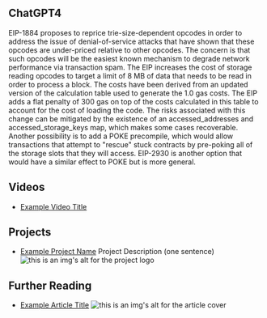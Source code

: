 ## ChatGPT4

EIP-1884 proposes to reprice trie-size-dependent opcodes in order to address the issue of denial-of-service attacks that have shown that these opcodes are under-priced relative to other opcodes. The concern is that such opcodes will be the easiest known mechanism to degrade network performance via transaction spam. The EIP increases the cost of storage reading opcodes to target a limit of 8 MB of data that needs to be read in order to process a block. The costs have been derived from an updated version of the calculation table used to generate the 1.0 gas costs. The EIP adds a flat penalty of 300 gas on top of the costs calculated in this table to account for the cost of loading the code. The risks associated with this change can be mitigated by the existence of an accessed_addresses and accessed_storage_keys map, which makes some cases recoverable. Another possibility is to add a POKE precompile, which would allow transactions that attempt to "rescue" stuck contracts by pre-poking all of the storage slots that they will access. EIP-2930 is another option that would have a similar effect to POKE but is more general.

## Videos

- [Example Video Title](https://www.youtube.com/watch?v=TDGq4aeevgY)

## Projects

- [Example Project Name](https://xxxx.xxx/xxxxx) Project Description (one sentence) ![this is an img's alt for the project logo](https://xxxx.xxx/project-logo.xxx)

## Further Reading

- [Example Article Title](https://xxxx.xxx/xxxxx) ![this is an img's alt for the article cover](https://xxxx.xxx/article-cover.xxx)

